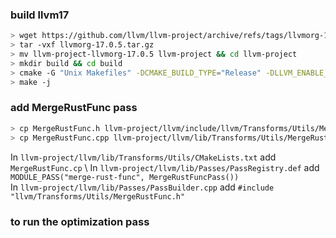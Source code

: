 ### build llvm17
```bash
> wget https://github.com/llvm/llvm-project/archive/refs/tags/llvmorg-17.0.5.tar.gz
> tar -vxf llvmorg-17.0.5.tar.gz
> mv llvm-project-llvmorg-17.0.5 llvm-project && cd llvm-project
> mkdir build && cd build
> cmake -G "Unix Makefiles" -DCMAKE_BUILD_TYPE="Release" -DLLVM_ENABLE_PROJECTS="clang;compiler-rt" ../llvm
> make -j
```

### add MergeRustFunc pass
```bash
> cp MergeRustFunc.h llvm-project/llvm/include/llvm/Transforms/Utils/MergeRustFunc.h
> cp MergeRustFunc.cpp llvm-project/llvm/lib/Transforms/Utils/MergeRustFunc.cpp
```

In `llvm-project/llvm/lib/Transforms/Utils/CMakeLists.txt` add `MergeRustFunc.cp` \ 
In `llvm-project/llvm/lib/Passes/PassRegistry.def` add `MODULE_PASS("merge-rust-func", MergeRustFuncPass())` \
In `llvm-project/llvm/lib/Passes/PassBuilder.cpp` add `#include "llvm/Transforms/Utils/MergeRustFunc.h"`

### to run the optimization pass
